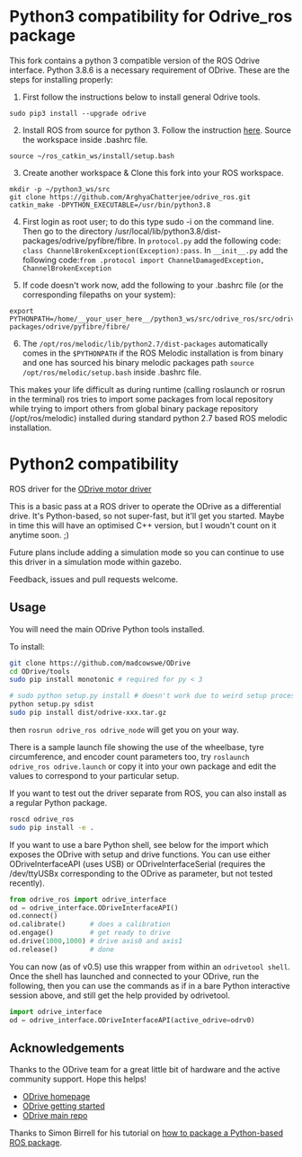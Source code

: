 # Python3 compatibility for Odrive_ros package
This fork contains a python 3 compatible version of the ROS Odrive interface. Python 3.8.6 is a necessary requirement of ODrive. These are the steps for installing properly:
1. First follow the instructions below to install general Odrive tools.
```
sudo pip3 install --upgrade odrive
```
2. Install ROS from source for python 3. Follow the instruction [here](https://www.miguelalonsojr.com/blog/robotics/ros/python3/2019/08/20/ros-melodic-python-3-build.html). Source the workspace inside .bashrc file.
```
source ~/ros_catkin_ws/install/setup.bash
```

3. Create another workspace & Clone this fork into your ROS workspace.
```
mkdir -p ~/python3_ws/src
git clone https://github.com/ArghyaChatterjee/odrive_ros.git
catkin_make -DPYTHON_EXECUTABLE=/usr/bin/python3.8
```

4. First login as root user; to do this type sudo -i on the command line. Then go to the directory /usr/local/lib/python3.8/dist-packages/odrive/pyfibre/fibre. In `protocol.py` add the following code:
`class ChannelBrokenException(Exception):pass`. In `__init__.py` add the following code:`from .protocol import ChannelDamagedException, ChannelBrokenException`


5. If code doesn't work now, add the following to your .bashrc file (or the corresponding filepaths on your system):
```
export PYTHONPATH=/home/__your_user_here__/python3_ws/src/odrive_ros/src/odrive_ros/:/usr/local/lib/python3.8/dist-packages/odrive/pyfibre/fibre/
```
6. The `/opt/ros/melodic/lib/python2.7/dist-packages` automatically comes in the `$PYTHONPATH` if the ROS Melodic installation is from binary and one has sourced his binary melodic packages path `source /opt/ros/melodic/setup.bash` inside .bashrc file. 

This makes your life difficult as during runtime (calling roslaunch or rosrun in the terminal) ros tries to import some packages from local repository while trying to import others from global binary package repository (/opt/ros/melodic) installed during standard python 2.7 based ROS melodic installation. 

# Python2 compatibility

ROS driver for the [ODrive motor driver](https://odriverobotics.com/)

This is a basic pass at a ROS driver to operate the ODrive as a differential drive. It's Python-based, so not super-fast, but it'll get you started. Maybe in time this will have an optimised C++ version, but I woudn't count on it anytime soon. ;)

Future plans include adding a simulation mode so you can continue to use this driver in a simulation mode within gazebo.

Feedback, issues and pull requests welcome.

## Usage

You will need the main ODrive Python tools installed.

To install:
```sh
git clone https://github.com/madcowswe/ODrive
cd ODrive/tools
sudo pip install monotonic # required for py < 3

# sudo python setup.py install # doesn't work due to weird setup process, so do the following:
python setup.py sdist
sudo pip install dist/odrive-xxx.tar.gz
```

then `rosrun odrive_ros odrive_node` will get you on your way. 

There is a sample launch file showing the use of the wheelbase, tyre circumference, and encoder count parameters too, try `roslaunch odrive_ros odrive.launch` or copy it into your own package and edit the values to correspond to your particular setup.

If you want to test out the driver separate from ROS, you can also install as a regular Python package.

```sh
roscd odrive_ros
sudo pip install -e .
```

If you want to use a bare Python shell, see below for the import which exposes the ODrive with setup and drive functions. You can use either ODriveInterfaceAPI (uses USB) or ODriveInterfaceSerial (requires the /dev/ttyUSBx corresponding to the ODrive as parameter, but not tested recently).

```python
from odrive_ros import odrive_interface
od = odrive_interface.ODriveInterfaceAPI()
od.connect()
od.calibrate()      # does a calibration
od.engage()         # get ready to drive
od.drive(1000,1000) # drive axis0 and axis1
od.release()        # done
```

You can now (as of v0.5) use this wrapper from within an `odrivetool shell`. Once the shell has launched and connected to your ODrive, run the following, then you can use the commands as if in a bare Python interactive session above, and still get the help provided by odrivetool.

```python
import odrive_interface
od = odrive_interface.ODriveInterfaceAPI(active_odrive=odrv0)
```


## Acknowledgements

Thanks to the ODrive team for a great little bit of hardware and the active community support. Hope this helps!

- [ODrive homepage](https://odriverobotics.com)
- [ODrive getting started](https://docs.odriverobotics.com)
- [ODrive main repo](https://github.com/madcowswe/ODrive)

Thanks to Simon Birrell for his tutorial on [how to package a Python-based ROS package](http://www.artificialhumancompanions.com/structure-python-based-ros-package/).

